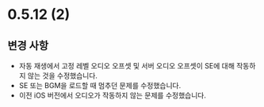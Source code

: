 # 0.5.12 (2)

## 변경 사항

- 자동 재생에서 고정 레벨 오디오 오프셋 및 서버 오디오 오프셋이 SE에 대해 작동하지 않는 것을 수정했습니다.
- SE 또는 BGM을 로드할 때 멈추던 문제를 수정했습니다.
- 이전 iOS 버전에서 오디오가 작동하지 않는 문제를 수정했습니다.
